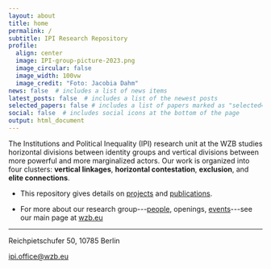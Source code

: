 ```yaml
---
layout: about
title: home
permalink: /
subtitle: IPI Research Repository
profile:
  align: center
  image: IPI-group-picture-2023.png
  image_circular: false
  image_width: 100vw
  image_credit: "Foto: Jacobia Dahm"
news: false  # includes a list of news items
latest_posts: false  # includes a list of the newest posts
selected_papers: false # includes a list of papers marked as "selected={true}"
social: false  # includes social icons at the bottom of the page
output: html_document
---
```


The Institutions and Political Inequality (IPI) research unit at the WZB studies horizontal divisions between identity groups and vertical divisions between more powerful and more marginalized actors. Our work is organized into four clusters: **vertical linkages**, **horizontal contestation**, **exclusion**, and **elite connections**.  

* This repository gives details on [projects](https://wzb-ipi.github.io/projects/) and [publications](https://wzb-ipi.github.io/writing/by_theme/). 

* For more about our research group---[people](https://www.wzb.eu/en/research/political-economy-of-development/institutions-and-political-inequality/people), openings, [events](https://www.wzb.eu/en/research/political-economy-of-development/institutions-and-political-inequality/events)---see our main page at [wzb.eu](https://www.wzb.eu/en/research/political-economy-of-development/institutions-and-political-inequality)



_____

 Reichpietschufer 50,
 10785 Berlin
 
 ipi.office@wzb.eu

